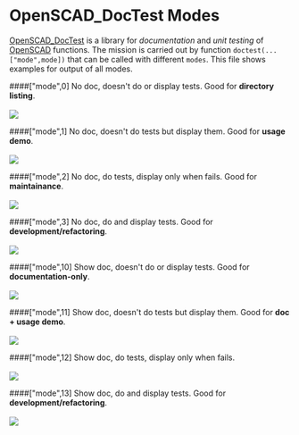 OpenSCAD_DocTest Modes
======================

[OpenSCAD_DocTest](https://github.com/runsun/openscad_doctest) is a library for *documentation* and *unit testing* of [OpenSCAD](http://www.openscad.org) functions. The mission is carried out by function `doctest(...["mode",mode])` that can be called with different `modes`. This file shows examples for output of all modes. 

####["mode",0]
No doc, doesn't do or display tests. Good for **directory listing**.<br/><br/>
![](img/doctest_mode_0.png)

####["mode",1]
No doc, doesn't do tests but display them. Good for **usage demo**.<br/><br/>
![](img/doctest_mode_1.png)

####["mode",2]
No doc, do tests, display only when fails. Good for **maintainance**.<br/><br/>
![](img/doctest_mode_2.png)

####["mode",3]
No doc, do and display tests. Good for **development/refactoring**.<br/><br/>
![](img/doctest_mode_3.png)

####["mode",10]
Show doc, doesn't do or display tests. Good for **documentation-only**.<br/><br/>
![](img/doctest_mode_10.png)

####["mode",11]
Show doc, doesn't do tests but display them. Good for **doc + usage demo**.<br/><br/>
![](img/doctest_mode_11.png)

####["mode",12]
Show doc, do tests, display only when fails. <br/><br/>
![](img/doctest_mode_12.png)

####["mode",13]
Show doc, do and display tests. Good for **development/refactoring**.<br/><br/>
![](img/doctest_mode_13.png)
